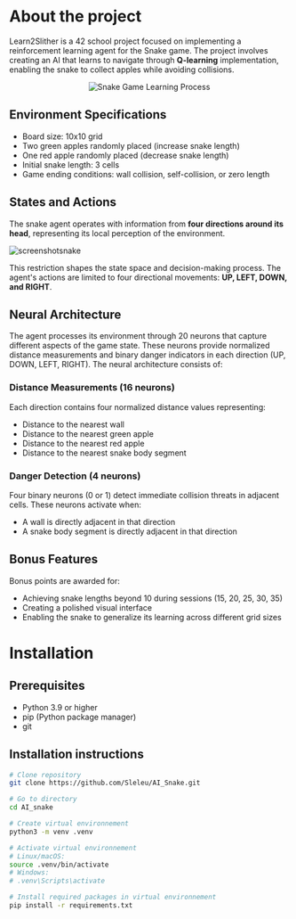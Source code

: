 # About the project

Learn2Slither is a 42 school project focused on implementing a reinforcement learning agent for the Snake game.
The project involves creating an AI that learns to navigate through **Q-learning** implementation, enabling the snake to collect apples while avoiding collisions.

<p align="center">
  <img src="https://github.com/user-attachments/assets/ebab6150-fe64-4f54-a344-6780dcea2856" alt="Snake Game Learning Process">
</p>

## Environment Specifications

- Board size: 10x10 grid
- Two green apples randomly placed (increase snake length)
- One red apple randomly placed (decrease snake length)
- Initial snake length: 3 cells
- Game ending conditions: wall collision, self-collision, or zero length

## States and Actions
The snake agent operates with information from **four directions around its head**, representing its local perception of the environment.

![screenshotsnake](https://github.com/user-attachments/assets/0e744551-0f7d-437e-a55e-44d7c04e107d)


This restriction shapes the state space and decision-making process. The agent's actions are limited to four directional movements: **UP, LEFT, DOWN, and RIGHT**.

## Neural Architecture

The agent processes its environment through 20 neurons that capture different aspects of the game state. These neurons provide normalized distance measurements and binary danger indicators in each direction (UP, DOWN, LEFT, RIGHT). The neural architecture consists of:

### Distance Measurements (16 neurons)
Each direction contains four normalized distance values representing:

- Distance to the nearest wall
- Distance to the nearest green apple
- Distance to the nearest red apple
- Distance to the nearest snake body segment

### Danger Detection (4 neurons)
Four binary neurons (0 or 1) detect immediate collision threats in adjacent cells. These neurons activate when:

- A wall is directly adjacent in that direction
- A snake body segment is directly adjacent in that direction

## Bonus Features
Bonus points are awarded for:

- Achieving snake lengths beyond 10 during sessions (15, 20, 25, 30, 35)
- Creating a polished visual interface
- Enabling the snake to generalize its learning across different grid sizes


# Installation

## Prerequisites
- Python 3.9 or higher
- pip (Python package manager)
- git

## Installation instructions

```bash
# Clone repository
git clone https://github.com/Sleleu/AI_Snake.git

# Go to directory
cd AI_snake

# Create virtual environnement
python3 -m venv .venv

# Activate virtual environnement
# Linux/macOS:
source .venv/bin/activate
# Windows:
# .venv\Scripts\activate

# Install required packages in virtual environnement
pip install -r requirements.txt
```
